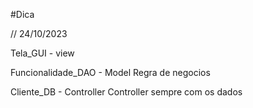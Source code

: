 #Dica

// 24/10/2023

Tela_GUI - view

Funcionalidade_DAO - Model  Regra de negocios

Cliente_DB - Controller    Controller sempre com os dados
